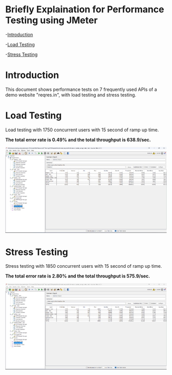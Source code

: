 # Briefly Explaination for Performance Testing using JMeter
-[Introduction](https://github.com/ntnSNnice/Performance_Testing_Using_Jmeter#introduction)

-[Load Testing](https://github.com/ntnSNnice/Performance_Testing_Using_Jmeter#load-testing) 

-[Stress Testing](https://github.com/ntnSNnice/Performance_Testing_Using_Jmeter#stress-testing)    

# Introduction
This document shows performance tests on 7 frequently used APIs of a demo website "reqres.in", with load testing and stress testing.

# Load Testing
Load testing with 1750 concurrent users with 15 second of ramp up time.

**The total error rate is 0.49% and the total throughput is 638.9/sec.**
<p align="center">
  <img src="https://github.com/ntnSNnice/Performance_Testing_Using_Jmeter/blob/main/Load%20Testing.png" />
</p>

# Stress Testing
Stress testing with 1850 concurrent users with 15 second of ramp up time.

**The total error rate is 2.80% and the total throughput is 575.9/sec.**
<p align="center">
  <img src="https://github.com/ntnSNnice/Performance_Testing_Using_Jmeter/blob/main/Stress%20Testing.png" />
</p>
